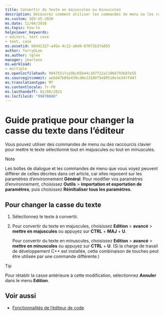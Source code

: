 ```yaml
---
title: Convertir du texte en majuscules ou minuscules
description: Découvrez comment utiliser les commandes de menu ou les raccourcis clavier pour convertir la casse du texte sélectionné en majuscules ou en minuscules.
ms.custom: SEO-VS-2020
ms.date: 11/04/2016
ms.topic: how-to
helpviewer_keywords:
- editors, text case
- text, case
ms.assetid: b04d1327-a45e-4c12-a0d0-67672b3fa855
author: TerryGLee
ms.author: tglee
manager: jmartens
ms.workload:
- multiple
ms.openlocfilehash: 9947551fce9bc05b44c3d7f22a11966793b87e55
ms.sourcegitcommit: ae6d47b09a439cd0e13180f5e89510e3e347fd47
ms.translationtype: MT
ms.contentlocale: fr-FR
ms.lasthandoff: 02/08/2021
ms.locfileid: "99878680"
---
```

# <a name="how-to-change-text-case-in-the-editor"></a>Guide pratique pour changer la casse du texte dans l’éditeur

Vous pouvez utiliser des commandes de menu ou des raccourcis clavier pour mettre le texte sélectionné tout en majuscules ou tout en minuscules.

> [!NOTE]
> Les boîtes de dialogue et les commandes de menu que vous voyez peuvent différer de celles décrites dans cet article, car elles reposent sur les paramètres d’environnement **Général**. Pour modifier vos paramètres d’environnement, choisissez **Outils**  >  **importation et exportation de paramètres**, puis choisissez **Réinitialiser tous les paramètres**.

## <a name="to-change-text-case"></a>Pour changer la casse du texte

1. Sélectionnez le texte à convertir.

2. Pour convertir du texte en majuscules, choisissez **Edition**  >  **avancé**  >  **mettre en majuscules** ou appuyez sur **CTRL** + **MAJ** + **U**.

   Pour convertir du texte en minuscules, choisissez **Edition**  >  **avancé**  >  **mettre en minuscules** ou appuyez sur **CTRL** + **U**. (Si la charge de travail de développement C++ est installée, cette combinaison de touches peut être utilisée par une commande différente.)

> [!TIP]
> Pour rétablir la casse antérieure à cette modification, sélectionnez **Annuler** dans le menu **Edition**.

## <a name="see-also"></a>Voir aussi

- [Fonctionnalités de l’éditeur de code](../ide/writing-code-in-the-code-and-text-editor.md)
